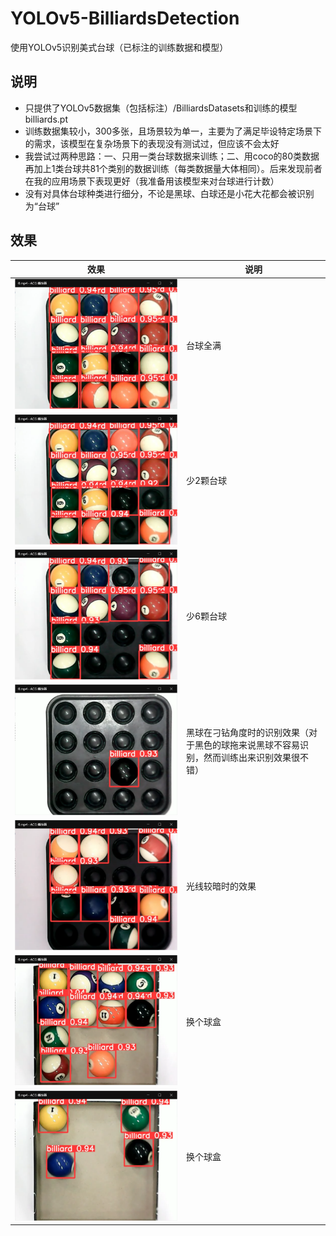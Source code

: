 # YOLOv5-BilliardsDetection
使用YOLOv5识别美式台球（已标注的训练数据和模型）
## 说明
* 只提供了YOLOv5数据集（包括标注）/BilliardsDatasets和训练的模型billiards.pt
* 训练数据集较小，300多张，且场景较为单一，主要为了满足毕设特定场景下的需求，该模型在复杂场景下的表现没有测试过，但应该不会太好
* 我尝试过两种思路：一、只用一类台球数据来训练；二、用coco的80类数据再加上1类台球共81个类别的数据训练（每类数据量大体相同）。后来发现前者在我的应用场景下表现更好（我准备用该模型来对台球进行计数）
* 没有对具体台球种类进行细分，不论是黑球、白球还是小花大花都会被识别为“台球”

## 效果
|效果|说明|
|---|---|
|![](res/res1.png)|台球全满|
|![](res/res2.png)|少2颗台球|
|![](res/res3.png)|少6颗台球|
|![](res/res4.png)|黑球在刁钻角度时的识别效果（对于黑色的球拖来说黑球不容易识别，然而训练出来识别效果很不错）|
|![](res/res5.png)|光线较暗时的效果|
|![](res/res6.png)|换个球盒|
|![](res/res7.png)|换个球盒|
